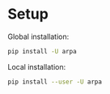 # Setup

Global installation:

```sh
pip install -U arpa
```

Local installation:

```sh
pip install --user -U arpa
```
